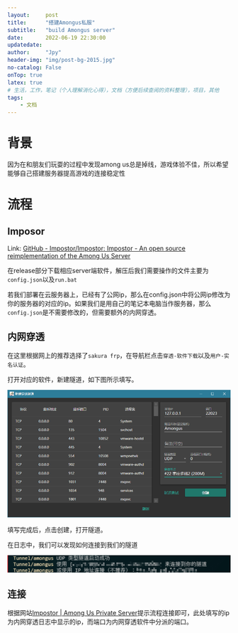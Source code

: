 ```yaml
---
layout:     post
title:      "搭建Amongus私服"
subtitle:   "build Amongus server"
date:       2022-06-19 22:30:00
updatedate:
author:     "Jpy"
header-img: "img/post-bg-2015.jpg"
no-catalog: False
onTop: true
latex: true
# 生活，工作，笔记（个人理解消化心得），文档（方便后续查阅的资料整理），项目，其他
tags:
    - 文档
---
```


# 背景

因为在和朋友们玩耍的过程中发现among us总是掉线，游戏体验不佳，所以希望能够自己搭建服务器提高游戏的连接稳定性

# 流程

## Imposor

Link: [GitHub - Impostor/Impostor: Impostor - An open source reimplementation of the Among Us Server](https://github.com/Impostor/Impostor)

在release部分下载相应server端软件，解压后我们需要操作的文件主要为`config.json`以及`run.bat`

若我们部署在云服务器上，已经有了公网ip，那么在config.json中将公网ip修改为你的服务器的对应的ip。如果我们是用自己的笔记本电脑当作服务器，那么`config.json`是不需要修改的，但需要额外的内网穿透。

## 内网穿透

在这里根据网上的推荐选择了`sakura frp`，在导航栏点击`穿透-软件下载`以及`用户-实名认证`。

打开对应的软件，新建隧道，如下图所示填写。

![image-20220619220640542](https://raw.githubusercontent.com/Jia-py/blog_picture/master/img/image-20220619220640542.png)

填写完成后，点击创建，打开隧道。

在日志中，我们可以发现如何连接到我们的隧道

![image-20220619221412133](https://raw.githubusercontent.com/Jia-py/blog_picture/master/img/image-20220619221412133.png)

## 连接

根据网站[Impostor | Among Us Private Server](https://impostor.github.io/Impostor/)提示流程连接即可，此处填写的ip为内网穿透日志中显示的ip，而端口为内网穿透软件中分派的端口。